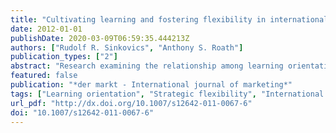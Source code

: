 ```yaml
---
title: "Cultivating learning and fostering flexibility in international distribution"
date: 2012-01-01
publishDate: 2020-03-09T06:59:35.444213Z
authors: ["Rudolf R. Sinkovics", "Anthony S. Roath"]
publication_types: ["2"]
abstract: "Research examining the relationship among learning orientation, strategic flexibility, and performance is assessed in an international setting focused on exporting manufacturers involved in contractual relationships with foreign distributors. Adopting a learning orientation—developing skills in creating, acquiring, and transferring knowledge—has generally been believed to significantly impact performance. In the current research, however, the relationship between learning orientation and performance was not direct, but found to flow indirectly through strategic flexibility. The results suggest that learning orientation develops a set of firm capabilities, such as flexibility, that eventually lead to enhanced performance."
featured: false
publication: "*der markt - International journal of marketing*"
tags: ["Learning orientation", "Strategic flexibility", "International distribution"]
url_pdf: "http://dx.doi.org/10.1007/s12642-011-0067-6"
doi: "10.1007/s12642-011-0067-6"
---
```



